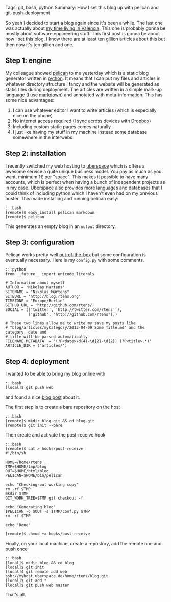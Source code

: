 Tags: git, bash, python
Summary: How I set this blog up with pelican and git-push-deployment

So yeah I decided to start a blog again since it's been a while. The last one was actually about [my time living in Valencia][vlc]. This one is probably gonna be mostly about software engineering stuff. This first post is gonna be about how I set this blog. I know there are at least ten gillion articles about this but then now it's ten gillion and one.

[vlc]: http://off-to-vlc.blogspot.de/

## Step 1: engine

My colleague showed [pelican] to me yesterday which is a static blog generator written in [python]. It means that I can put my files and articles in whatever directory structure I fancy and the website will be generated as static files during deployment. The articles are written in a simple mark-up language (I use [markdown]) and annotated with meta-information. This has some nice advantages:

1. I can use whatever editor I want to write articles (which is especially nice on the phone)
1. No internet access required (I sync across devices with [Dropbox])
1. Including custom static pages comes naturally
1. I just like having my stuff in my machine instead some database somewhere in the interwebs

## Step 2: installation

I recently switched my web hosting to [uberspace] which is offers a awesome service a quite unique business model. You pay as much as you want, minimum 1€ per "space". This makes it possible to have many accounts, which is perfect when having a bunch of independent projects as in my case. Uberspace also provides more languages and databases that I could think of including python which I haven't even had on my previous hoster. This made installing and running pelican easy:
	
	:::bash
	[remote]$ easy_install pelican markdown
	[remote]$ pelican

This generates an empty blog in an `output` directory.

## Step 3: configuration

Pelican works pretty well [out-of-the-box] but some configuration is eventually necessary. Here is my `config.py` with some comments.

	:::python
	from __future__ import unicode_literals

	# Information about myself
	AUTHOR = 'Nikolas Martens'
	SITENAME = "Nikolas.M@rtens"
	SITEURL = 'http://blog.rtens.org'
	TIMEZONE = "Europe/Berlin"
	GITHUB_URL = 'http://github.com/rtens/'
	SOCIAL = (('twitter', 'http://twitter.com/rtens_'),
	          ('github', 'http://github.com/rtens'),)

	# These two lines allow me to write my save my posts like 
	# "blog/articles/myCategory/2013-04-09 Some Title.md" and the category, date and 
	# title will be parsed automatically
	FILENAME_METADATA  = '(?P<date>\d{4}-\d{2}-\d{2}) (?P<title>.*)'
	ARTICLE_DIR = ('articles/')
	
[pelican]: http://github.com/getpelican/pelican
[python]: http://www.python.org/
[markdown]: http://daringfireball.net/projects/markdown/
[Dropbox]: http://www.dropbox.com/home
[out-of-the-box]: https://pelican.readthedocs.org/en/3.1.1/getting_started.html

## Step 4: deployment

I wanted to be able to bring my blog online with

	:::bash
	[local]$ git push web

and found a nice [blog post][push-deploy] about it.

The first step is to create a bare repository on the host

	:::bash
	[remote]$ mkdir blog.git && cd blog.git
	[remote]$ git init --bare

Then create and activate the post-receive hook

	:::bash
	[remote]$ cat > hooks/post-receive
	#!/bin/sh

	HOME=/home/rtens
	TMP=$HOME/tmp/blog
	OUT=$HOME/html/blog
	PELICAN=$HOME/bin/pelican

	echo "Checking-out working copy"
	rm -rf $TMP
	mkdir $TMP
	GIT_WORK_TREE=$TMP git checkout -f

	echo "Generating blog"
	$PELICAN -o $OUT -s $TMP/conf.py $TMP
	rm -rf $TMP

	echo "Done"

	[remote]$ chmod +x hooks/post-receive

Finally, on your local machine, create a repostory, add the remote one and push once

	:::bash
	[local]$ mkdir blog && cd blog
	[local]$ git init
	[local]$ git remote add web ssh://myhost.uberspace.de/home/rtens/blog.git
	[local]$ git add *
	[local]$ git push web master

That's all.

[uberspace]: http://uberspace.de/
[push-deploy]: http://toroid.org/ams/git-website-howto